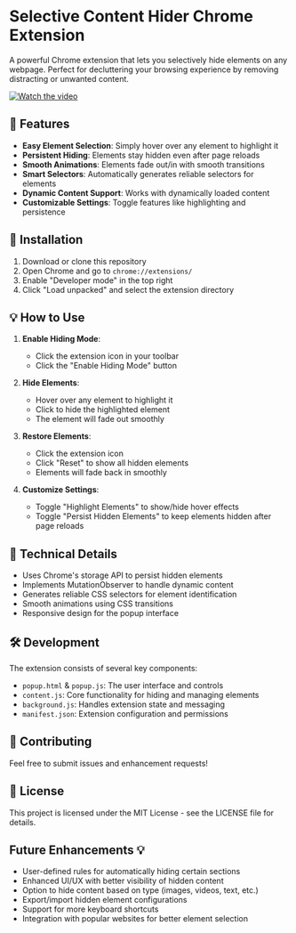 # Selective Content Hider Chrome Extension

A powerful Chrome extension that lets you selectively hide elements on any webpage. Perfect for decluttering your browsing experience by removing distracting or unwanted content.

[![Watch the video](https://img.youtube.com/vi/MLIDQBssJ2o/0.jpg)](https://www.youtube.com/watch?v=MLIDQBssJ2o)

## 🌟 Features

- **Easy Element Selection**: Simply hover over any element to highlight it
- **Persistent Hiding**: Elements stay hidden even after page reloads
- **Smooth Animations**: Elements fade out/in with smooth transitions
- **Smart Selectors**: Automatically generates reliable selectors for elements
- **Dynamic Content Support**: Works with dynamically loaded content
- **Customizable Settings**: Toggle features like highlighting and persistence

## 🚀 Installation

1. Download or clone this repository
2. Open Chrome and go to `chrome://extensions/`
3. Enable "Developer mode" in the top right
4. Click "Load unpacked" and select the extension directory

## 💡 How to Use

1. **Enable Hiding Mode**:
   - Click the extension icon in your toolbar
   - Click the "Enable Hiding Mode" button

2. **Hide Elements**:
   - Hover over any element to highlight it
   - Click to hide the highlighted element
   - The element will fade out smoothly

3. **Restore Elements**:
   - Click the extension icon
   - Click "Reset" to show all hidden elements
   - Elements will fade back in smoothly

4. **Customize Settings**:
   - Toggle "Highlight Elements" to show/hide hover effects
   - Toggle "Persist Hidden Elements" to keep elements hidden after page reloads

## 🔧 Technical Details

- Uses Chrome's storage API to persist hidden elements
- Implements MutationObserver to handle dynamic content
- Generates reliable CSS selectors for element identification
- Smooth animations using CSS transitions
- Responsive design for the popup interface

## 🛠️ Development

The extension consists of several key components:

- `popup.html` & `popup.js`: The user interface and controls
- `content.js`: Core functionality for hiding and managing elements
- `background.js`: Handles extension state and messaging
- `manifest.json`: Extension configuration and permissions

## 🤝 Contributing

Feel free to submit issues and enhancement requests!

## 📝 License

This project is licensed under the MIT License - see the LICENSE file for details.

## Future Enhancements 💡

- User-defined rules for automatically hiding certain sections
- Enhanced UI/UX with better visibility of hidden content
- Option to hide content based on type (images, videos, text, etc.)
- Export/import hidden element configurations
- Support for more keyboard shortcuts
- Integration with popular websites for better element selection
